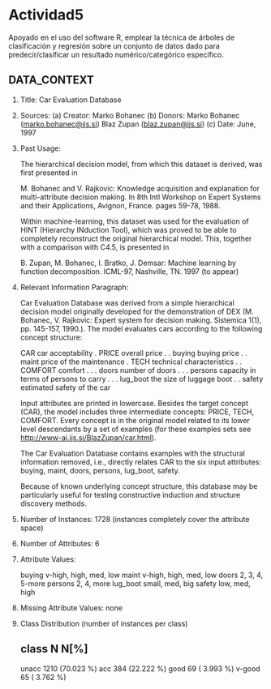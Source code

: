 # Actividad5
Apoyado en el uso del software R, emplear la técnica de árboles de clasificación y regresión sobre un conjunto de datos dado para predecir/clasificar un resultado numérico/categórico específico.


## DATA_CONTEXT

1. Title: Car Evaluation Database

2. Sources:
   (a) Creator: Marko Bohanec
   (b) Donors: Marko Bohanec   (marko.bohanec@ijs.si)
               Blaz Zupan      (blaz.zupan@ijs.si)
   (c) Date: June, 1997

3. Past Usage:

   The hierarchical decision model, from which this dataset is
   derived, was first presented in 

   M. Bohanec and V. Rajkovic: Knowledge acquisition and explanation for
   multi-attribute decision making. In 8th Intl Workshop on Expert
   Systems and their Applications, Avignon, France. pages 59-78, 1988.

   Within machine-learning, this dataset was used for the evaluation
   of HINT (Hierarchy INduction Tool), which was proved to be able to
   completely reconstruct the original hierarchical model. This,
   together with a comparison with C4.5, is presented in

   B. Zupan, M. Bohanec, I. Bratko, J. Demsar: Machine learning by
   function decomposition. ICML-97, Nashville, TN. 1997 (to appear)

4. Relevant Information Paragraph:

   Car Evaluation Database was derived from a simple hierarchical
   decision model originally developed for the demonstration of DEX
   (M. Bohanec, V. Rajkovic: Expert system for decision
   making. Sistemica 1(1), pp. 145-157, 1990.). The model evaluates
   cars according to the following concept structure:

   CAR                      car acceptability
   . PRICE                  overall price
   . . buying               buying price
   . . maint                price of the maintenance
   . TECH                   technical characteristics
   . . COMFORT              comfort
   . . . doors              number of doors
   . . . persons            capacity in terms of persons to carry
   . . . lug_boot           the size of luggage boot
   . . safety               estimated safety of the car

   Input attributes are printed in lowercase. Besides the target
   concept (CAR), the model includes three intermediate concepts:
   PRICE, TECH, COMFORT. Every concept is in the original model
   related to its lower level descendants by a set of examples (for
   these examples sets see http://www-ai.ijs.si/BlazZupan/car.html).

   The Car Evaluation Database contains examples with the structural
   information removed, i.e., directly relates CAR to the six input
   attributes: buying, maint, doors, persons, lug_boot, safety.

   Because of known underlying concept structure, this database may be
   particularly useful for testing constructive induction and
   structure discovery methods.

5. Number of Instances: 1728
   (instances completely cover the attribute space)

6. Number of Attributes: 6

7. Attribute Values:

   buying       v-high, high, med, low
   maint        v-high, high, med, low
   doors        2, 3, 4, 5-more
   persons      2, 4, more
   lug_boot     small, med, big
   safety       low, med, high

8. Missing Attribute Values: none

9. Class Distribution (number of instances per class)

   class      N          N[%]
   -----------------------------
   unacc     1210     (70.023 %) 
   acc        384     (22.222 %) 
   good        69     ( 3.993 %) 
   v-good      65     ( 3.762 %) 
